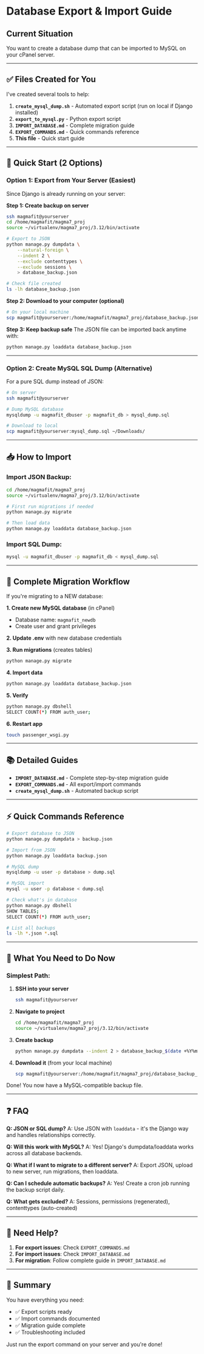 # Database Export & Import Guide

## Current Situation

You want to create a database dump that can be imported to MySQL on your cPanel server.

---

## ✅ Files Created for You

I've created several tools to help:

1. **`create_mysql_dump.sh`** - Automated export script (run on local if Django installed)
2. **`export_to_mysql.py`** - Python export script
3. **`IMPORT_DATABASE.md`** - Complete migration guide
4. **`EXPORT_COMMANDS.md`** - Quick commands reference
5. **This file** - Quick start guide

---

## 🚀 Quick Start (2 Options)

### Option 1: Export from Your Server (Easiest)

Since Django is already running on your server:

**Step 1: Create backup on server**
```bash
ssh magmafit@yourserver
cd /home/magmafit/magma7_proj
source ~/virtualenv/magma7_proj/3.12/bin/activate

# Export to JSON
python manage.py dumpdata \
    --natural-foreign \
    --indent 2 \
    --exclude contenttypes \
    --exclude sessions \
    > database_backup.json

# Check file created
ls -lh database_backup.json
```

**Step 2: Download to your computer (optional)**
```bash
# On your local machine
scp magmafit@yourserver:/home/magmafit/magma7_proj/database_backup.json ~/Downloads/
```

**Step 3: Keep backup safe**
The JSON file can be imported back anytime with:
```bash
python manage.py loaddata database_backup.json
```

---

### Option 2: Create MySQL SQL Dump (Alternative)

For a pure SQL dump instead of JSON:

```bash
# On server
ssh magmafit@yourserver

# Dump MySQL database
mysqldump -u magmafit_dbuser -p magmafit_db > mysql_dump.sql

# Download to local
scp magmafit@yourserver:mysql_dump.sql ~/Downloads/
```

---

## 📥 How to Import

### Import JSON Backup:

```bash
cd /home/magmafit/magma7_proj
source ~/virtualenv/magma7_proj/3.12/bin/activate

# First run migrations if needed
python manage.py migrate

# Then load data
python manage.py loaddata database_backup.json
```

### Import SQL Dump:

```bash
mysql -u magmafit_dbuser -p magmafit_db < mysql_dump.sql
```

---

## 🔄 Complete Migration Workflow

If you're migrating to a NEW database:

**1. Create new MySQL database** (in cPanel)
  - Database name: `magmafit_newdb`
  - Create user and grant privileges

**2. Update .env** with new database credentials

**3. Run migrations** (creates tables)
```bash
python manage.py migrate
```

**4. Import data**
```bash
python manage.py loaddata database_backup.json
```

**5. Verify**
```bash
python manage.py dbshell
SELECT COUNT(*) FROM auth_user;
```

**6. Restart app**
```bash
touch passenger_wsgi.py
```

---

## 📚 Detailed Guides

- **`IMPORT_DATABASE.md`** - Complete step-by-step migration guide
- **`EXPORT_COMMANDS.md`** - All export/import commands
- **`create_mysql_dump.sh`** - Automated backup script

---

## ⚡ Quick Commands Reference

```bash
# Export database to JSON
python manage.py dumpdata > backup.json

# Import from JSON
python manage.py loaddata backup.json

# MySQL dump
mysqldump -u user -p database > dump.sql

# MySQL import
mysql -u user -p database < dump.sql

# Check what's in database
python manage.py dbshell
SHOW TABLES;
SELECT COUNT(*) FROM auth_user;

# List all backups
ls -lh *.json *.sql
```

---

## 🎯 What You Need to Do Now

### Simplest Path:

1. **SSH into your server**
   ```bash
   ssh magmafit@yourserver
   ```

2. **Navigate to project**
   ```bash
   cd /home/magmafit/magma7_proj
   source ~/virtualenv/magma7_proj/3.12/bin/activate
   ```

3. **Create backup**
   ```bash
   python manage.py dumpdata --indent 2 > database_backup_$(date +%Y%m%d).json
   ```

4. **Download it** (from your local machine)
   ```bash
   scp magmafit@yourserver:/home/magmafit/magma7_proj/database_backup_*.json ~/Downloads/
   ```

Done! You now have a MySQL-compatible backup file.

---

## ❓ FAQ

**Q: JSON or SQL dump?**
A: Use JSON with `loaddata` - it's the Django way and handles relationships correctly.

**Q: Will this work with MySQL?**
A: Yes! Django's dumpdata/loaddata works across all database backends.

**Q: What if I want to migrate to a different server?**
A: Export JSON, upload to new server, run migrations, then loaddata.

**Q: Can I schedule automatic backups?**
A: Yes! Create a cron job running the backup script daily.

**Q: What gets excluded?**
A: Sessions, permissions (regenerated), contenttypes (auto-created)

---

## 🛟 Need Help?

1. **For export issues**: Check `EXPORT_COMMANDS.md`
2. **For import issues**: Check `IMPORT_DATABASE.md`
3. **For migration**: Follow complete guide in `IMPORT_DATABASE.md`

---

## 🎉 Summary

You have everything you need:
- ✅ Export scripts ready
- ✅ Import commands documented
- ✅ Migration guide complete
- ✅ Troubleshooting included

Just run the export command on your server and you're done!

